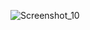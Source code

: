 ![Screenshot_10](https://github.com/anisa099/Praktikum-Basis-Data/assets/137586803/848e103c-3804-4712-83fc-1e4f13d76ab9)
